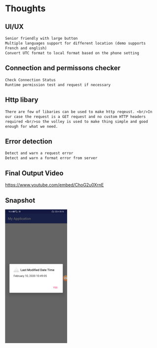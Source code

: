# Thoughts

## UI/UX
	Senior friendly with large button
	Multiple languages support for different location (demo supports French and english)
	Convert UTC format to local format based on the phone setting

## Connection and permissons checker
	Check Connection Status
	Runtime permission test and request if necessary
	
## Http libary
	There are few of libaries can be used to make http reqeust. <br/>In our case the request is a GET request and no custom HTTP headers required <br/>so the volley is used to make thing simple and good enough for what we need. 

## Error detection
	Detect and warn a request error
	Detect and warn a format error from server

## Final Output Video
https://www.youtube.com/embed/ChoG2u0XrnE
	
## Snapshot
<img src="https://github.com/mailart/q2/blob/master/snapshot.jpg" width="40%">
	
